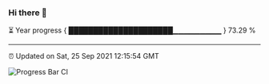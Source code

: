 ### Hi there 👋

⏳ Year progress { █████████████████████▁▁▁▁▁▁▁▁▁ } 73.29 %

---

⏰ Updated on Sat, 25 Sep 2021 12:15:54 GMT

![Progress Bar CI](https://github.com/liununu/liununu/workflows/Progress%20Bar%20CI/badge.svg)
